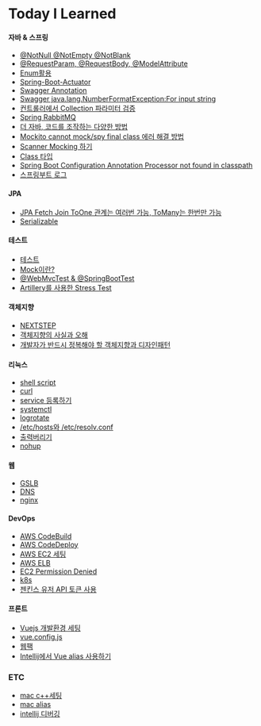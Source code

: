 # Today I Learned
#### 자바 & 스프링
- [@NotNull @NotEmpty @NotBlank](https://github.com/wkdehdlr/tips/blob/main/%40NotNull%20%40NotEmpty%20%40NotBlank.md)
- [@RequestParam, @RequestBody, @ModelAttribute](https://github.com/wkdehdlr/tips/blob/main/%40RequestParam%2C%20%40RequestBody%2C%20%40ModelAttribute.md)
- [Enum활용](https://github.com/wkdehdlr/TIL/blob/main/Enum%ED%99%9C%EC%9A%A9.md)
- [Spring-Boot-Actuator](https://github.com/wkdehdlr/TIL/blob/main/Actuator.md)
- [Swagger Annotation](https://github.com/wkdehdlr/tips/blob/main/Swagger%20Annotation.md)
- [Swagger java.lang.NumberFormatException:For input string](https://github.com/wkdehdlr/tips/blob/main/Swagger%20java.lang.NumberFormatException:For%20input%20string.md)
- [컨트롤러에서 Collection 파라미터 검증](https://github.com/wkdehdlr/tips/blob/main/Controller%20Collection%20Param%20Validator.md)
- [Spring RabbitMQ](https://github.com/wkdehdlr/TIL/blob/main/Spring%20RabbitMQ.md)
- [더 자바, 코드를 조작하는 다양한 방법](https://github.com/wkdehdlr/TIL/blob/main/%EB%8D%94%20%EC%9E%90%EB%B0%94%2C%20%EC%BD%94%EB%93%9C%EB%A5%BC%20%EC%A1%B0%EC%9E%91%ED%95%98%EB%8A%94%20%EB%8B%A4%EC%96%91%ED%95%9C%20%EB%B0%A9%EB%B2%95.md)
- [Mockito cannot mock/spy final class 에러 해결 방법](https://github.com/wkdehdlr/TIL/blob/main/Mockito%20cannot%20mock%2Cspy%20final%20class%20%EC%97%90%EB%9F%AC%20%ED%95%B4%EA%B2%B0%20%EB%B0%A9%EB%B2%95.md)
- [Scanner Mocking 하기](https://github.com/wkdehdlr/TIL/blob/main/Scanner%20Mocking%20%ED%95%98%EA%B8%B0.md)
- [Class 타입](https://github.com/wkdehdlr/TIL/blob/main/Class%20%ED%83%80%EC%9E%85.md)
- [Spring Boot Configuration Annotation Processor not found in classpath](https://github.com/wkdehdlr/TIL/blob/main/Spring%20Boot%20Configuration%20Annotation%20Processor%20not%20found%20in%20classpath.md)
- [스프링부트 로그]()

#### JPA
- [JPA Fetch Join ToOne 관계는 여러번 가능, ToMany는 한번만 가능](https://github.com/wkdehdlr/tips/blob/main/JPA%20Fetch%20Join%20ToOne%20%EA%B4%80%EA%B3%84%EB%8A%94%20%EC%97%AC%EB%9F%AC%EB%B2%88%EA%B0%80%EB%8A%A5%2C%20ToMany%EB%8A%94%20%ED%95%9C%EB%B2%88%EB%A7%8C%20%EA%B0%80%EB%8A%A5.md)
- [Serializable](https://github.com/wkdehdlr/TIL/blob/main/Serializable.md)

#### 테스트
- [테스트](https://github.com/wkdehdlr/TIL/blob/main/%ED%85%8C%EC%8A%A4%ED%8A%B8.md)
- [Mock이란?](https://github.com/wkdehdlr/tips/blob/main/Mock%EC%9D%B4%EB%9E%80%3F.md)
- [@WebMvcTest & @SpringBootTest](https://github.com/wkdehdlr/TIL/blob/main/%40WebMvcTest%20%26%20%40SpringBootTest.md)
- [Artillery를 사용한 Stress Test](https://github.com/wkdehdlr/TIL/blob/main/Artillery%EB%A5%BC%20%EC%82%AC%EC%9A%A9%ED%95%9C%20Stress%20Test.md)

#### 객체지향
- [NEXTSTEP]()
- [객체지향의 사실과 오해](https://github.com/wkdehdlr/TIL/blob/main/%EA%B0%9D%EC%B2%B4%EC%A7%80%ED%96%A5%EC%9D%98%20%EC%82%AC%EC%8B%A4%EA%B3%BC%20%EC%98%A4%ED%95%B4.md)
- [개발자가 반드시 정복해야 할 객체지향과 디자인패턴]()

#### 리눅스
- [shell script](https://github.com/wkdehdlr/TIL/blob/main/shell%20script.md)
- [curl](https://github.com/wkdehdlr/TIL/blob/main/curl.md)
- [service 등록하기]()
- [systemctl](https://github.com/wkdehdlr/TIL/blob/main/systemctl.md)
- [logrotate](https://github.com/wkdehdlr/TIL/blob/main/logrotate.md)
- [/etc/hosts와 /etc/resolv.conf](https://github.com/wkdehdlr/tips/blob/main/hosts%EC%99%80%20resolv.conf.md)
- [출력버리기](https://github.com/wkdehdlr/TIL/blob/main/%EC%B6%9C%EB%A0%A5%EB%B2%84%EB%A6%AC%EA%B8%B0.md)
- [nohup](https://github.com/wkdehdlr/TIL/blob/main/nohub.md)

#### 웹
- [GSLB](https://github.com/wkdehdlr/tips/blob/main/GSLB.md)
- [DNS](https://github.com/wkdehdlr/tips/blob/main/DNS.md)
- [nginx](https://github.com/wkdehdlr/TIL/blob/main/nginx.md)

#### DevOps
- [AWS CodeBuild](https://github.com/wkdehdlr/TIL/blob/main/AWS%20CodeBuild.md)
- [AWS CodeDeploy](https://github.com/wkdehdlr/TIL/blob/main/AWS%20CodeDeploy.md)
- [AWS EC2 세팅](https://github.com/wkdehdlr/TIL/blob/main/AWS%20EC2%20%EC%84%B8%ED%8C%85.md)
- [AWS ELB]()
- [EC2 Permission Denied](https://github.com/wkdehdlr/TIL/blob/main/EC2%20Permission%20Denied.md)
- [k8s](https://github.com/wkdehdlr/TIL/blob/main/k8s.md)
- [젠킨스 유저 API 토큰 사용](https://github.com/wkdehdlr/TIL/blob/main/%EC%A0%A0%ED%82%A8%EC%8A%A4%20%EC%9C%A0%EC%A0%80%20API%20%ED%86%A0%ED%81%B0%20%EC%82%AC%EC%9A%A9.md)

#### 프론트
- [Vuejs 개발환경 세팅](https://github.com/wkdehdlr/tips/blob/main/Vuejs%20%EA%B0%9C%EB%B0%9C%ED%99%98%EA%B2%BD%20%EC%84%B8%ED%8C%85.md)
- [vue.config.js](https://github.com/wkdehdlr/TIL/blob/main/vue.config.js.md)
- [웹팩](https://github.com/wkdehdlr/tips/blob/main/%EC%9B%B9%ED%8C%A9.md)
- [Intellij에서 Vue alias 사용하기](https://codinghack.tistory.com/40)

### ETC
- [mac c++세팅](https://github.com/wkdehdlr/TIL/blob/main/mac%20c%2B%2B%EC%84%B8%ED%8C%85.md)
- [mac alias](https://github.com/wkdehdlr/TIL/blob/main/mac%20alias.md)
- [intellij 디버깅](https://github.com/wkdehdlr/TIL/blob/main/intellij%20%EB%94%94%EB%B2%84%EA%B9%85.md)